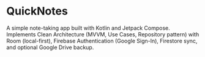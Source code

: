 # QuickNotes
A simple note-taking app built with Kotlin and Jetpack Compose. Implements Clean Architecture (MVVM, Use Cases, Repository pattern) with Room (local-first), Firebase Authentication (Google Sign-In), Firestore sync, and optional Google Drive backup.
